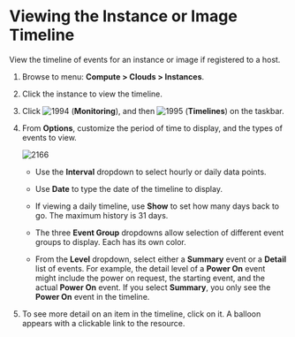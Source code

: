 # Viewing the Instance or Image Timeline

View the timeline of events for an instance or image if registered to a
host.

1.  Browse to menu: **Compute > Clouds > Instances**.

2.  Click the instance to view the timeline.

3.  Click ![1994](../images/1994.png) (**Monitoring**), and then
    ![1995](../images/1995.png) (**Timelines**) on the taskbar.

4.  From **Options**, customize the period of time to display, and the
    types of events to view.

    ![2166](../images/2166.png)

      - Use the **Interval** dropdown to select hourly or daily data
        points.

      - Use **Date** to type the date of the timeline to display.

      - If viewing a daily timeline, use **Show** to set how many days
        back to go. The maximum history is 31 days.

      - The three **Event Group** dropdowns allow selection of different
        event groups to display. Each has its own color.

      - From the **Level** dropdown, select either a **Summary** event
        or a **Detail** list of events. For example, the detail level of
        a **Power On** event might include the power on request, the
        starting event, and the actual **Power On** event. If you select
        **Summary**, you only see the **Power On** event in the
        timeline.

5.  To see more detail on an item in the timeline, click on it. A
    balloon appears with a clickable link to the resource.
